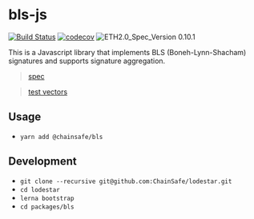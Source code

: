 # bls-js

[![Build Status](https://travis-ci.org/ChainSafe/lodestar.svg?branch=master)](https://travis-ci.org/ChainSafe/lodestar)
[![codecov](https://codecov.io/gh/ChainSafe/lodestar/branch/master/graph/badge.svg)](https://codecov.io/gh/ChainSafe/lodestar)
![ETH2.0_Spec_Version 0.10.1](https://img.shields.io/badge/ETH2.0_Spec_Version-0.10.1-2e86c1.svg)

This is a Javascript library that implements BLS (Boneh-Lynn-Shacham) signatures and supports signature aggregation.

>[spec](https://github.com/ethereum/eth2.0-specs/blob/master/specs/bls_signature.md)

>[test vectors](https://github.com/ethereum/eth2.0-spec-tests/tree/master/tests/bls)

## Usage
- `yarn add @chainsafe/bls`

## Development
- `git clone --recursive git@github.com:ChainSafe/lodestar.git`
- `cd lodestar`
- `lerna bootstrap`
- `cd packages/bls`
